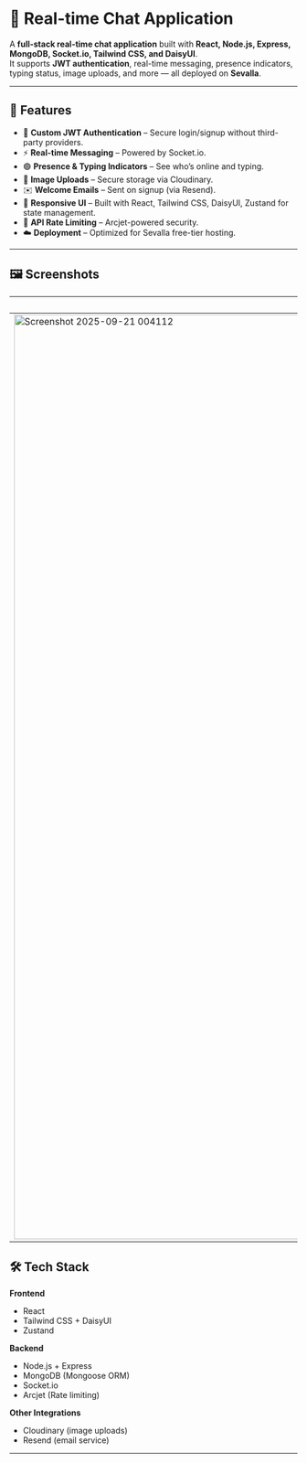 # 💬 Real-time Chat Application

A **full-stack real-time chat application** built with **React, Node.js, Express, MongoDB, Socket.io, Tailwind CSS, and DaisyUI**.  
It supports **JWT authentication**, real-time messaging, presence indicators, typing status, image uploads, and more — all deployed on **Sevalla**.

---

## 🚀 Features
- 🔐 **Custom JWT Authentication** – Secure login/signup without third-party providers.  
- ⚡ **Real-time Messaging** – Powered by Socket.io.  
- 🟢 **Presence & Typing Indicators** – See who’s online and typing.  
- 📸 **Image Uploads** – Secure storage via Cloudinary.  
- ✉️ **Welcome Emails** – Sent on signup (via Resend).  
- 🎨 **Responsive UI** – Built with React, Tailwind CSS, DaisyUI, Zustand for state management.  
- 🚦 **API Rate Limiting** – Arcjet-powered security.  
- ☁️ **Deployment** – Optimized for Sevalla free-tier hosting.  

---
## 🖼️ Screenshots

| Home Page | Chat Window |
|-----------|-------------|
| <img width="2879" height="1618" alt="Screenshot 2025-09-21 004112" src="https://github.com/user-attachments/assets/a2a8bfc5-ea54-4cdd-a894-1278e194dc6b" /> | <img width="2879" height="1613" alt="Screenshot 2025-09-21 004358" src="https://github.com/user-attachments/assets/43df81b1-7a33-4b6d-ad2e-8f4c2e5a6fdc" /> |


## 🛠️ Tech Stack

**Frontend**
- React  
- Tailwind CSS + DaisyUI  
- Zustand  

**Backend**
- Node.js + Express  
- MongoDB (Mongoose ORM)  
- Socket.io  
- Arcjet (Rate limiting)  

**Other Integrations**
- Cloudinary (image uploads)  
- Resend (email service)  

---

